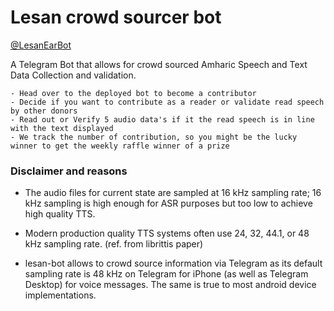 # Lesan crowd sourcer bot

[@LesanEarBot](https://t.me/LesanEarBot)

A Telegram Bot that allows for crowd sourced Amharic Speech and Text Data Collection and validation.

```
- Head over to the deployed bot to become a contributor
- Decide if you want to contribute as a reader or validate read speech by other donors
- Read out or Verify 5 audio data's if it the read speech is in line with the text displayed
- We track the number of contribution, so you might be the lucky winner to get the weekly raffle winner of a prize
```


### Disclaimer and reasons 

- The audio files for current state are sampled at 16 kHz sampling rate; 16 kHz sampling is high enough for ASR purposes but too low to achieve high quality TTS.
- Modern production quality TTS systems often use 24, 32, 44.1, or 48 kHz sampling rate. (ref. from librittis paper)

- lesan-bot allows to crowd source information via Telegram as its default sampling rate is 48 kHz on Telegram for iPhone (as well as Telegram Desktop) for voice messages. The same is true to most android device implementations.
